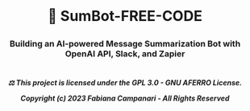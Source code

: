  <br>
 
# <p align="center">🤖 SumBot-FREE-CODE<br>
### <p align="center"> Building an AI-powered Message Summarization Bot with OpenAI API, Slack, and Zapier













#

##### <p align="center"> ⚖︎ This project is licensed under the GPL 3.0 - GNU AFERRO License.<p align="center"> Copyright (c) 2023 Fabiana Campanari - All Rights Reserved </p>





















#
